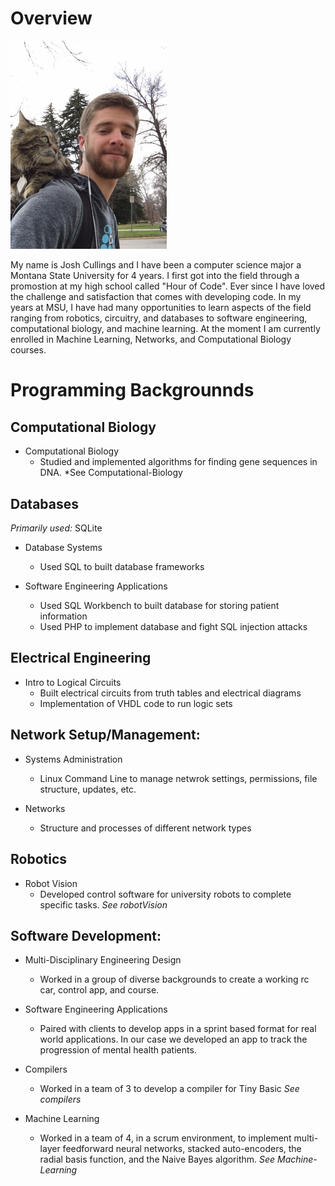 # Overview
<img src="https://github.com/cullingsj/Portfolio/blob/master/porfolio_pic1.png" width="250">

My name is Josh Cullings and I have been a computer science major a Montana State University for 4 years. I first got into the field through a promostion at my high school called "Hour of Code". Ever since I have loved the challenge and satisfaction that comes with developing code. In my years at MSU, I have had many opportunities to learn aspects of the field ranging from robotics, circuitry, and databases to software engineering, computational biology, and machine learning. At the moment I am currently enrolled in Machine Learning, Networks, and Computational Biology courses. 

# Programming Backgrounnds

## Computational Biology
- Computational Biology
  - Studied and implemented algorithms for finding gene sequences in DNA.
  *See Computational-Biology

## Databases
*Primarily used:* SQLite
- Database Systems
  - Used SQL to built database frameworks
  
- Software Engineering Applications
  - Used SQL Workbench to built database for storing patient information
  - Used PHP to implement database and fight SQL injection attacks

## Electrical Engineering
- Intro to Logical Circuits
  - Built electrical circuits from truth tables and electrical diagrams
  - Implementation of VHDL code to run logic sets

## Network Setup/Management:
- Systems Administration
  - Linux Command Line to manage netwrok settings, permissions, file structure, updates, etc.
  
- Networks
  - Structure and processes of different network types

## Robotics
- Robot Vision
  - Developed control software for university robots to complete specific tasks. *See robotVision*

## Software Development:
- Multi-Disciplinary Engineering Design
  - Worked in a group of diverse backgrounds to create a working rc car, control app, and course.
  
- Software Engineering Applications
  - Paired with clients to develop apps in a sprint based format for real world applications. In our case we developed an app to track the progression of mental health patients.
  
- Compilers
  - Worked in a team of 3 to develop a compiler for Tiny Basic
  *See compilers*

- Machine Learning
  - Worked in a team of 4, in a scrum environment, to implement multi-layer feedforward neural networks, stacked auto-encoders, the radial basis function, and the Naive Bayes algorithm.
  *See Machine-Learning*
